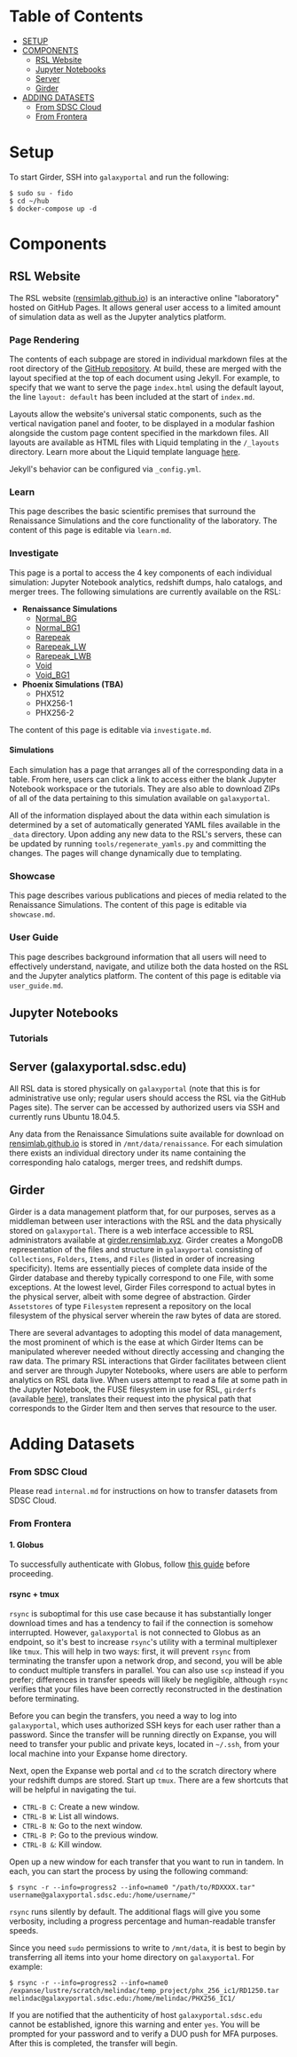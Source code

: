 # Table of Contents

- [SETUP](#setup)
- [COMPONENTS](#components)  
    - [RSL Website](#rsl-website)
    - [Jupyter Notebooks](#jupyter-notebooks)
    - [Server](#server-galaxyportalsdscedu)
    - [Girder](#girder)
- [ADDING DATASETS](#adding-datasets)
    - [From SDSC Cloud](#from-sdsc-cloud)
    - [From Frontera](#from-frontera)


# Setup

To start Girder, SSH into `galaxyportal` and run the following:

```
$ sudo su - fido
$ cd ~/hub
$ docker-compose up -d
```

# Components

## RSL Website

The RSL website ([rensimlab.github.io](rensimlab.github.io)) is an interactive online "laboratory" hosted on GitHub Pages. It allows general user access to a limited amount of simulation data as well as the Jupyter analytics platform.

### Page Rendering

The contents of each subpage are stored in individual markdown files at the root directory of the [GitHub repository](https://github.com/rensimlab/rensimlab.github.io). At build, these are merged with the layout specified at the top of each document using Jekyll. For example, to specify that we want to serve the page `index.html` using the default layout, the line `layout: default` has been included at the start of `index.md`.

Layouts allow the website's universal static components, such as the vertical navigation panel and footer, to be displayed in a modular fashion alongside the custom page content specified in the markdown files. All layouts are available as HTML files with Liquid templating in the `/_layouts` directory. Learn more about the Liquid template language [here](https://shopify.github.io/liquid/).

Jekyll's behavior can be configured via `_config.yml`.

### Learn

This page describes the basic scientific premises that surround the Renaissance Simulations and the core functionality of the laboratory. The content of this page is editable via `learn.md`.

### Investigate

This page is a portal to access the 4 key components of each individual simulation: Jupyter Notebook analytics, redshift dumps, halo catalogs, and merger trees. The following simulations are currently available on the RSL:
- **Renaissance Simulations**
    - [Normal_BG](https://rensimlab.github.io/simulations/normal_bg.html)
    - [Normal_BG1](https://rensimlab.github.io/simulations/normal_bg1.html)
    - [Rarepeak](https://rensimlab.github.io/simulations/rarepeak.html)
    - [Rarepeak_LW](https://rensimlab.github.io/simulations/rarepeak_lw.html)
    - [Rarepeak_LWB](https://rensimlab.github.io/simulations/rarepeak_lwb.html)
    - [Void](https://rensimlab.github.io/simulations/void.html)
    - [Void_BG1](https://rensimlab.github.io/simulations/normal_bg.html)
- **Phoenix Simulations (TBA)**
    - PHX512
    - PHX256-1
    - PHX256-2

The content of this page is editable via `investigate.md`.

#### Simulations

Each simulation has a page that arranges all of the corresponding data in a table. From here, users can click a link to access either the blank Jupyter Notebook workspace or the tutorials. They are also able to download ZIPs of all of the data pertaining to this simulation available on `galaxyportal`.

All of the information displayed about the data within each simulation is determined by a set of automatically generated YAML files available in the `_data` directory. Upon adding any new data to the RSL's servers, these can be updated by running `tools/regenerate_yamls.py` and committing the changes. The pages will change dynamically due to templating.

### Showcase

This page describes various publications and pieces of media related to the Renaissance Simulations. The content of this page is editable via `showcase.md`.

### User Guide

This page describes background information that all users will need to effectively understand, navigate, and utilize both the data hosted on the RSL and the Jupyter analytics platform. The content of this page is editable via `user_guide.md`.

## Jupyter Notebooks

### Tutorials

## Server (galaxyportal.sdsc.edu)

All RSL data is stored physically on `galaxyportal` (note that this is for administrative use only; regular users should access the RSL via the GitHub Pages site). The server can be accessed by authorized users via SSH and currently runs Ubuntu 18.04.5.

Any data from the Renaissance Simulations suite available for download on [rensimlab.github.io](rensimlab.github.io) is stored in `/mnt/data/renaissance`. For each simulation there exists an individual directory under its name containing the corresponding halo catalogs, merger trees, and redshift dumps.

## Girder

Girder is a data management platform that, for our purposes, serves as a middleman between user interactions with the RSL and the data physically stored on `galaxyportal`. There is a web interface accessible to RSL administrators available at [girder.rensimlab.xyz](girder.rensimlab.xyz). Girder creates a MongoDB representation of the files and structure in `galaxyportal` consisting of `Collections`, `Folders`, `Items`, and `Files` (listed in order of increasing specificity). Items are essentially pieces of complete data inside of the Girder database and thereby typically correspond to one File, with some exceptions. At the lowest level, Girder Files correspond to actual bytes in the physical server, albeit with some degree of abstraction. Girder `Assetstores` of type `Filesystem` represent a repository on the local filesystem of the physical server wherein the raw bytes of data are stored.

There are several advantages to adopting this model of data management, the most prominent of which is the ease at which Girder Items can be manipulated wherever needed without directly accessing and changing the raw data. The primary RSL interactions that Girder facilitates between client and server are through Jupyter Notebooks, where users are able to perform analytics on RSL data live. When users attempt to read a file at some path in the Jupyter Notebook, the FUSE filesystem in use for RSL, `girderfs` (available [here](https://github.com/data-exp-lab/girderfs)), translates their request into the physical path that corresponds to the Girder Item and then serves that resource to the user.

# Adding Datasets

### From SDSC Cloud

Please read `internal.md` for instructions on how to transfer datasets from SDSC Cloud.

### From Frontera

#### 1. Globus

To successfully authenticate with Globus, follow [this guide](https://portal.tacc.utexas.edu/tutorials/globus) before proceeding.

#### rsync + tmux

`rsync` is suboptimal for this use case because it has substantially longer download times and has a tendency to fail if the connection is somehow interrupted. However, `galaxyportal` is not connected to Globus as an endpoint, so it's best to increase `rsync`'s utility with a terminal multiplexer like `tmux`. This will help in two ways: first, it will prevent `rsync` from terminating the transfer upon a network drop, and second, you will be able to conduct multiple transfers in parallel. You can also use `scp` instead if you prefer; differences in transfer speeds will likely be negligible, although `rsync` verifies that your files have been correctly reconstructed in the destination before terminating.

Before you can begin the transfers, you need a way to log into `galaxyportal`, which uses authorized SSH keys for each user rather than a password. Since the transfer will be running directly on Expanse, you will need to transfer your public and private keys, located in `~/.ssh`, from your local machine into your Expanse home directory.

Next, open the Expanse web portal and `cd` to the scratch directory where your redshift dumps are stored. Start up `tmux`. There are a few shortcuts that will be helpful in navigating the tui.

- `CTRL-B C`: Create a new window.
- `CTRL-B W`: List all windows.
- `CTRL-B N`: Go to the next window.
- `CTRL-B P`: Go to the previous window.
- `CTRL-B &`: Kill window.

Open up a new window for each transfer that you want to run in tandem. In each, you can start the process by using the following command:

<!-- === New method === -->

```
$ rsync -r --info=progress2 --info=name0 "/path/to/RDXXXX.tar" username@galaxyportal.sdsc.edu:/home/username/"
```

`rsync` runs silently by default. The additional flags will give you some verbosity, including a progress percentage and human-readable transfer speeds.

Since you need `sudo` permissions to write to `/mnt/data`, it is best to begin by transferring all items into your home directory on `galaxyportal`. For example:

```
$ rsync -r --info=progress2 --info=name0 /expanse/lustre/scratch/melindac/temp_project/phx_256_ic1/RD1250.tar melindac@galaxyportal.sdsc.edu:/home/melindac/PHX256_IC1/
```

If you are notified that the authenticity of host `galaxyportal.sdsc.edu` cannot be established, ignore this warning and enter `yes`. You will be prompted for your password and to verify a DUO push for MFA purposes. After this is completed, the transfer will begin.

<!-- 

=== NOTE: As of 07/29/2022, this older method no longer works due to galaxyportal's new security upgrades. ===

```
scp -i "/path/to/sshkey" "/path/to/RDXXXX.tar" username@galaxyportal.sdsc.edu:/home/username/"
```

Since you need `sudo` permissions to write to `/mnt/data`, it is best to begin by transferring all items into your home directory on `galaxyportal` and then moving them from there.

For example:

```
scp -i "/home/melindac/.ssh/id_rsa" "/expanse/lustre/scratch/melindac/temp_project/RD1250.tar" melindac@galaxyportal.sdsc.edu:/home/melindac/"
```

You may encounter the following error:
```
Permissions 0777 for '/Users/username/.ssh/id_rsa' are too open.
It is recommended that your private key files are NOT accessible by others.
This private key will be ignored.
```
If this occurs, you will need to change the permissions on your SSH keys so that no one else on the system has RW access.

```
chmod 600 ~/.ssh/id_rsa
```

The downloads will run in parallel in each of your `tmux` windows. -->
